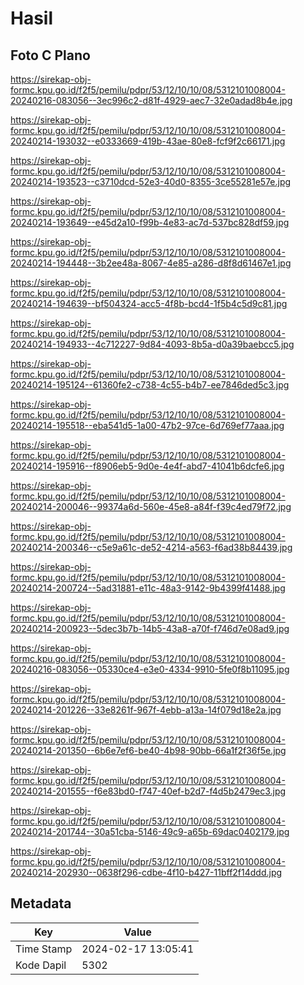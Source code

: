# Hasil

## Foto C Plano

https://sirekap-obj-formc.kpu.go.id/f2f5/pemilu/pdpr/53/12/10/10/08/5312101008004-20240216-083056--3ec996c2-d81f-4929-aec7-32e0adad8b4e.jpg

https://sirekap-obj-formc.kpu.go.id/f2f5/pemilu/pdpr/53/12/10/10/08/5312101008004-20240214-193032--e0333669-419b-43ae-80e8-fcf9f2c66171.jpg

https://sirekap-obj-formc.kpu.go.id/f2f5/pemilu/pdpr/53/12/10/10/08/5312101008004-20240214-193523--c3710dcd-52e3-40d0-8355-3ce55281e57e.jpg

https://sirekap-obj-formc.kpu.go.id/f2f5/pemilu/pdpr/53/12/10/10/08/5312101008004-20240214-193649--e45d2a10-f99b-4e83-ac7d-537bc828df59.jpg

https://sirekap-obj-formc.kpu.go.id/f2f5/pemilu/pdpr/53/12/10/10/08/5312101008004-20240214-194448--3b2ee48a-8067-4e85-a286-d8f8d61467e1.jpg

https://sirekap-obj-formc.kpu.go.id/f2f5/pemilu/pdpr/53/12/10/10/08/5312101008004-20240214-194639--bf504324-acc5-4f8b-bcd4-1f5b4c5d9c81.jpg

https://sirekap-obj-formc.kpu.go.id/f2f5/pemilu/pdpr/53/12/10/10/08/5312101008004-20240214-194933--4c712227-9d84-4093-8b5a-d0a39baebcc5.jpg

https://sirekap-obj-formc.kpu.go.id/f2f5/pemilu/pdpr/53/12/10/10/08/5312101008004-20240214-195124--61360fe2-c738-4c55-b4b7-ee7846ded5c3.jpg

https://sirekap-obj-formc.kpu.go.id/f2f5/pemilu/pdpr/53/12/10/10/08/5312101008004-20240214-195518--eba541d5-1a00-47b2-97ce-6d769ef77aaa.jpg

https://sirekap-obj-formc.kpu.go.id/f2f5/pemilu/pdpr/53/12/10/10/08/5312101008004-20240214-195916--f8906eb5-9d0e-4e4f-abd7-41041b6dcfe6.jpg

https://sirekap-obj-formc.kpu.go.id/f2f5/pemilu/pdpr/53/12/10/10/08/5312101008004-20240214-200046--99374a6d-560e-45e8-a84f-f39c4ed79f72.jpg

https://sirekap-obj-formc.kpu.go.id/f2f5/pemilu/pdpr/53/12/10/10/08/5312101008004-20240214-200346--c5e9a61c-de52-4214-a563-f6ad38b84439.jpg

https://sirekap-obj-formc.kpu.go.id/f2f5/pemilu/pdpr/53/12/10/10/08/5312101008004-20240214-200724--5ad31881-e11c-48a3-9142-9b4399f41488.jpg

https://sirekap-obj-formc.kpu.go.id/f2f5/pemilu/pdpr/53/12/10/10/08/5312101008004-20240214-200923--5dec3b7b-14b5-43a8-a70f-f746d7e08ad9.jpg

https://sirekap-obj-formc.kpu.go.id/f2f5/pemilu/pdpr/53/12/10/10/08/5312101008004-20240216-083056--05330ce4-e3e0-4334-9910-5fe0f8b11095.jpg

https://sirekap-obj-formc.kpu.go.id/f2f5/pemilu/pdpr/53/12/10/10/08/5312101008004-20240214-201226--33e8261f-967f-4ebb-a13a-14f079d18e2a.jpg

https://sirekap-obj-formc.kpu.go.id/f2f5/pemilu/pdpr/53/12/10/10/08/5312101008004-20240214-201350--6b6e7ef6-be40-4b98-90bb-66a1f2f36f5e.jpg

https://sirekap-obj-formc.kpu.go.id/f2f5/pemilu/pdpr/53/12/10/10/08/5312101008004-20240214-201555--f6e83bd0-f747-40ef-b2d7-f4d5b2479ec3.jpg

https://sirekap-obj-formc.kpu.go.id/f2f5/pemilu/pdpr/53/12/10/10/08/5312101008004-20240214-201744--30a51cba-5146-49c9-a65b-69dac0402179.jpg

https://sirekap-obj-formc.kpu.go.id/f2f5/pemilu/pdpr/53/12/10/10/08/5312101008004-20240214-202930--0638f296-cdbe-4f10-b427-11bff2f14ddd.jpg


## Metadata

| Key        | Value               |
| ---------- | ------------------- |
| Time Stamp | 2024-02-17 13:05:41 |
| Kode Dapil | 5302                |



